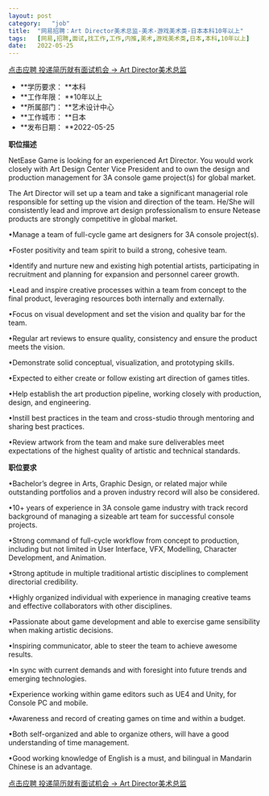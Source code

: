 ```yaml
---
layout:	post
category:	"job"
title:	"网易招聘：Art Director美术总监-美术-游戏美术类-日本本科10年以上"
tags:	[网易,招聘,面试,找工作,工作,内推,美术,游戏美术类,日本,本科,10年以上]
date:	2022-05-25
---
```


[点击应聘 投递简历就有面试机会 ->  Art Director美术总监](http://mobile.bole.netease.com/bole/boleDetail?id=40465&employeeId=346f03c3cda5f04c&key=all)



- **学历要求： **本科
- **工作年限： **10年以上
- **所属部门： **艺术设计中心
- **工作城市： **日本
- **发布日期： **2022-05-25



**职位描述**

NetEase Game is looking for an experienced Art Director.  You would work closely with Art Design Center Vice President and to own the design and production management for 3A console game project(s) for global market. 

The Art Director will set up a team and take a significant managerial role responsible for setting up the vision and direction of the team. He/She will consistently lead and improve art design professionalism to ensure Netease products are strongly competitive in global market.





•Manage a team of full-cycle game art designers for 3A console project(s).

•Foster positivity and team spirit to build a strong, cohesive team.

•Identify and nurture new and existing high potential artists, participating in recruitment and planning for expansion and personnel career growth.

•Lead and inspire creative processes within a team from concept to the final product, leveraging resources both internally and externally.

•Focus on visual development and set the vision and quality bar for the team.

•Regular art reviews to ensure quality, consistency and ensure the product meets the vision.

•Demonstrate solid conceptual, visualization, and prototyping skills.

•Expected to either create or follow existing art direction of games titles.

•Help establish the art production pipeline, working closely with production, design, and engineering.

•Instill best practices in the team and cross-studio through mentoring and sharing best practices.

•Review artwork from the team and make sure deliverables meet expectations of the highest quality of artistic and technical standards.







**职位要求**

•Bachelor’s degree in Arts, Graphic Design, or related major while outstanding portfolios and a proven industry record will also be considered.

•10+ years of experience in 3A console game industry with track record background of managing a sizeable art team for successful console projects.

•Strong command of full-cycle workflow from concept to production, including but not limited in User Interface, VFX, Modelling, Character Development, and Animation.

•Strong aptitude in multiple traditional artistic disciplines to complement directorial credibility.

•Highly organized individual with experience in managing creative teams and effective collaborators with other disciplines.

•Passionate about game development and able to exercise game sensibility when making artistic decisions.

•Inspiring communicator, able to steer the team to achieve awesome results.

•In sync with current demands and with foresight into future trends and emerging technologies.

•Experience working within game editors such as UE4 and Unity, for Console PC and mobile.

•Awareness and record of creating games on time and within a budget.

•Both self-organized and able to organize others, will have a good understanding of time management.

•Good working knowledge of English is a must, and bilingual in Mandarin Chinese is an advantage.





[点击应聘 投递简历就有面试机会 ->  Art Director美术总监](http://mobile.bole.netease.com/bole/boleDetail?id=40465&employeeId=346f03c3cda5f04c&key=all)